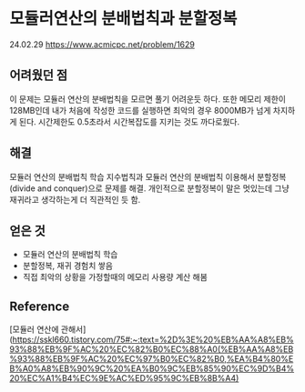 # 모듈러연산의 분배법칙과 분할정복
24.02.29
https://www.acmicpc.net/problem/1629
## 어려웠던 점
이 문제는 모듈러 연산의 분배법칙을 모르면 풀기 어려운듯 하다. 또한 메모리 제한이 128MB인데 내가 처음에 작성한 코드를 실행하면 최악의 경우 8000MB가 넘게 차지하게 된다. 시간제한도 0.5초라서 시간복잡도를 지키는 것도 까다로웠다.

## 해결
모듈러 연산의 분배법칙 학습
지수법칙과 모듈러 연산의 분배법칙 이용해서 분할정복(divide and conquer)으로 문제를 해결. 개인적으로 분할정복이 말은 멋있는데 그냥 재귀라고 생각하는게 더 직관적인 듯 함.
## 얻은 것
- 모듈러 연산의 분배법칙 학습
- 분할정복, 재귀 경험치 쌓음
- 직접 최악의 상황을 가정할때의 메모리 사용량 계산 해봄
## Reference
[모듈러 연산에 관해서](https://sskl660.tistory.com/75#:~:text=%2D%3E%20%EB%AA%A8%EB%93%88%EB%9F%AC%20%EC%82%B0%EC%88%A0(%EB%AA%A8%EB%93%88%EB%9F%AC%20%EC%97%B0%EC%82%B0,%EA%B4%80%EB%A0%A8%EB%90%9C%20%EA%B0%9C%EB%85%90%EC%9D%B4%20%EC%A1%B4%EC%9E%AC%ED%95%9C%EB%8B%A4)

